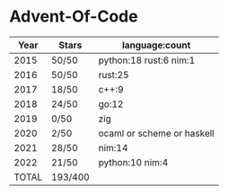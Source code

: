 # Advent-Of-Code
| Year             | Stars           | language:count         |
| ---------------- | --------------- | ---------------------- |
| 2015             | 50/50           | python:18 rust:6 nim:1 |
| 2016             | 50/50           | rust:25                |
| 2017             | 18/50           | c++:9                  |
| 2018             | 24/50           | go:12                  |
| 2019             | 0/50            | zig                    |
| 2020             | 2/50            | ocaml or scheme or haskell |
| 2021             | 28/50           | nim:14                 |
| 2022             | 21/50           | python:10 nim:4        |
| TOTAL            | 193/400         |                        |
